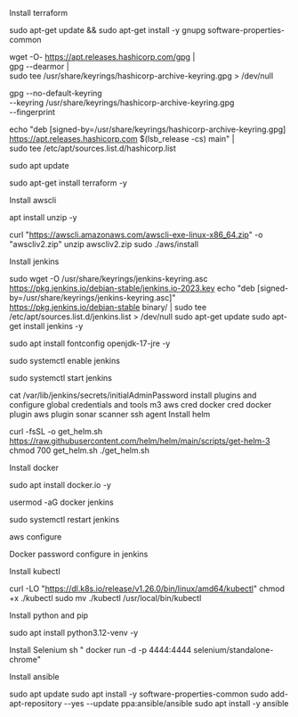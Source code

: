 Install terraform

sudo apt-get update && sudo apt-get install -y gnupg software-properties-common

wget -O- https://apt.releases.hashicorp.com/gpg | \
gpg --dearmor | \
sudo tee /usr/share/keyrings/hashicorp-archive-keyring.gpg > /dev/null

gpg --no-default-keyring \
--keyring /usr/share/keyrings/hashicorp-archive-keyring.gpg \
--fingerprint

echo "deb [signed-by=/usr/share/keyrings/hashicorp-archive-keyring.gpg] \
https://apt.releases.hashicorp.com $(lsb_release -cs) main" | \
sudo tee /etc/apt/sources.list.d/hashicorp.list

sudo apt update

sudo apt-get install terraform -y

Install awscli

apt install unzip -y 

curl "https://awscli.amazonaws.com/awscli-exe-linux-x86_64.zip" -o "awscliv2.zip"
unzip awscliv2.zip
sudo ./aws/install

Install jenkins

sudo wget -O /usr/share/keyrings/jenkins-keyring.asc \
  https://pkg.jenkins.io/debian-stable/jenkins.io-2023.key
echo "deb [signed-by=/usr/share/keyrings/jenkins-keyring.asc]" \
  https://pkg.jenkins.io/debian-stable binary/ | sudo tee \
  /etc/apt/sources.list.d/jenkins.list > /dev/null
sudo apt-get update
sudo apt-get install jenkins -y

sudo apt install fontconfig openjdk-17-jre -y 

sudo systemctl enable jenkins

sudo systemctl start jenkins

cat /var/lib/jenkins/secrets/initialAdminPassword
install plugins and configure global credentials and tools 
m3
aws cred
docker cred
docker plugin
aws plugin
sonar scanner
ssh agent
Install helm

curl -fsSL -o get_helm.sh https://raw.githubusercontent.com/helm/helm/main/scripts/get-helm-3 chmod 700 get_helm.sh ./get_helm.sh

Install docker 

sudo apt install docker.io -y

usermod -aG docker jenkins 

sudo systemctl restart jenkins

aws configure 

Docker password configure in jenkins 

Install kubectl

curl -LO "https://dl.k8s.io/release/v1.26.0/bin/linux/amd64/kubectl"
chmod +x ./kubectl
sudo mv ./kubectl /usr/local/bin/kubectl

Install python and pip

sudo apt install python3.12-venv -y 

Install Selenium
sh " docker run -d -p 4444:4444 selenium/standalone-chrome"

Install ansible 

sudo apt update
sudo apt install -y software-properties-common
sudo add-apt-repository --yes --update ppa:ansible/ansible
sudo apt install -y ansible

